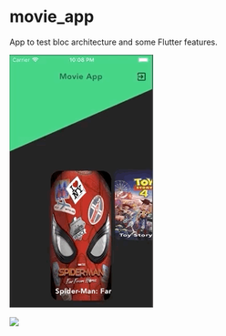 # movie_app

App to test bloc architecture and some Flutter features.

![](gifs/gif2.gif)

![](gifs/gif1.gif)
